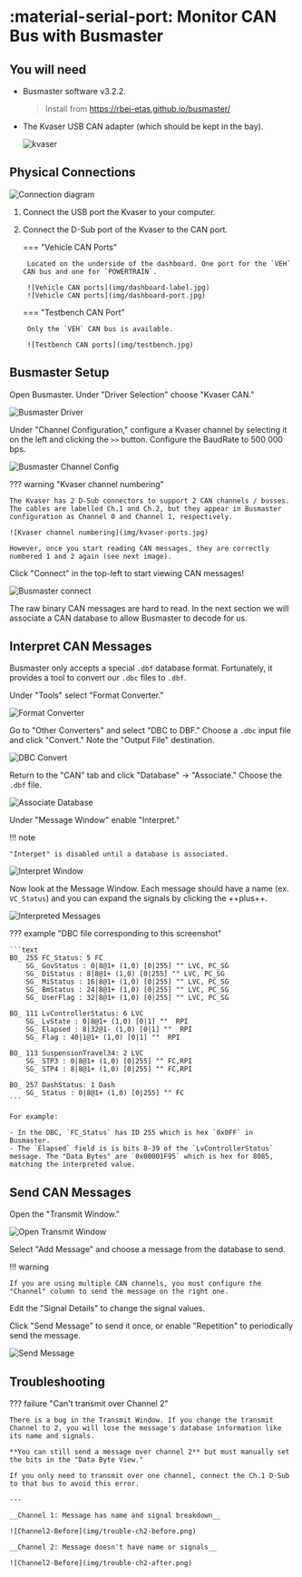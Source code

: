 # :material-serial-port: Monitor CAN Bus with Busmaster

## You will need

- Busmaster software v3.2.2.

    > Install from <https://rbei-etas.github.io/busmaster/>

- The Kvaser USB CAN adapter (which should be kept in the bay).

    ![kvaser](img/kvaser.jpg)

## Physical Connections

![Connection diagram](img/connections.png)

1. Connect the USB port the Kvaser to your computer.
2. Connect the D-Sub port of the Kvaser to the CAN port.

    === "Vehicle CAN Ports"

        Located on the underside of the dashboard. One port for the `VEH` CAN bus and one for `POWERTRAIN`.

        ![Vehicle CAN ports](img/dashboard-label.jpg)
        ![Vehicle CAN ports](img/dashboard-port.jpg)

    === "Testbench CAN Port"

        Only the `VEH` CAN bus is available.

        ![Testbench CAN ports](img/testbench.jpg)

## Busmaster Setup

Open Busmaster. Under "Driver Selection" choose "Kvaser CAN."

![Busmaster Driver](img/1-busmaster-kvaser.png)

Under "Channel Configuration," configure a Kvaser channel by selecting it on the left and clicking the `>>` button. Configure the BaudRate to 500 000 bps.

![Busmaster Channel Config](img/2-busmaster-channel.png)

??? warning "Kvaser channel numbering"

    The Kvaser has 2 D-Sub connectors to support 2 CAN channels / busses. The cables are labelled Ch.1 and Ch.2, but they appear in Busmaster configuration as Channel 0 and Channel 1, respectively.

    ![Kvaser channel numbering](img/kvaser-ports.jpg)

    However, once you start reading CAN messages, they are correctly numbered 1 and 2 again (see next image).

Click "Connect" in the top-left to start viewing CAN messages!

![Busmaster connect](img/3-busmaster-connect.png)

The raw binary CAN messages are hard to read. In the next section we will associate a CAN database to allow Busmaster to decode for us.

## Interpret CAN Messages

Busmaster only accepts a special `.dbf` database format. Fortunately, it provides a tool to convert our `.dbc` files to `.dbf`.

Under "Tools" select "Format Converter."

![Format Converter](img/busmaster-format-cvt.png)

Go to "Other Converters" and select "DBC to DBF." Choose a `.dbc` input file and click "Convert." Note the "Output File" destination.

![DBC Convert](img/dbc-to-dbf.png)

Return to the "CAN" tab and click "Database" → "Associate." Choose the `.dbf` file.

![Associate Database](img/busmaster-associate.png)

Under "Message Window" enable "Interpret."

!!! note

    "Interpet" is disabled until a database is associated.

![Interpret Window](img/enable-interpret.png)

Now look at the Message Window. Each message should have a name (ex. `VC_Status`) and you can expand the signals by clicking the ++plus++.

![Interpreted Messages](img/interpreted.png)

??? example "DBC file corresponding to this screenshot"

    ```text
    BO_ 255 FC_Status: 5 FC
        SG_ GovStatus : 0|8@1+ (1,0) [0|255] "" LVC, PC_SG
        SG_ DiStatus : 8|8@1+ (1,0) [0|255] "" LVC, PC_SG
        SG_ MiStatus : 16|8@1+ (1,0) [0|255] "" LVC, PC_SG
        SG_ BmStatus : 24|8@1+ (1,0) [0|255] "" LVC, PC_SG
        SG_ UserFlag : 32|8@1+ (1,0) [0|255] "" LVC, PC_SG

    BO_ 111 LvControllerStatus: 6 LVC
        SG_ LvState : 0|8@1+ (1,0) [0|1] ""  RPI
        SG_ Elapsed : 8|32@1- (1,0) [0|1] ""  RPI
        SG_ Flag : 40|1@1+ (1,0) [0|1] ""  RPI

    BO_ 113 SuspensionTravel34: 2 LVC
        SG_ STP3 : 0|8@1+ (1,0) [0|255] "" FC,RPI
        SG_ STP4 : 8|8@1+ (1,0) [0|255] "" FC,RPI

    BO_ 257 DashStatus: 1 Dash
        SG_ Status : 0|8@1+ (1,0) [0|255] "" FC
    ```

    For example:

    - In the DBC, `FC_Status` has ID 255 which is hex `0x0FF` in Busmaster.
    - The `Elapsed` field is is bits 8-39 of the `LvControllerStatus` message. The "Data Bytes" are `0x00001F95` which is hex for 8085, matching the interpreted value.

## Send CAN Messages

Open the "Transmit Window."

![Open Transmit Window](img/open-transmit-window.png)

Select "Add Message" and choose a message from the database to send.

!!! warning

    If you are using multiple CAN channels, you must configure the "Channel" column to send the message on the right one.

Edit the "Signal Details" to change the signal values.

Click "Send Message" to send it once, or enable "Repetition" to periodically send the message.

![Send Message](img/send-message.png)

## Troubleshooting

??? failure "Can't transmit over Channel 2"

    There is a bug in the Transmit Window. If you change the transmit Channel to 2, you will lose the message's database information like its name and signals.

    **You can still send a message over channel 2** but must manually set the bits in the "Data Byte View."

    If you only need to transmit over one channel, connect the Ch.1 D-Sub to that bus to avoid this error.

    ---

    __Channel 1: Message has name and signal breakdown__

    ![Channel2-Before](img/trouble-ch2-before.png)

    __Channel 2: Message doesn't have name or signals__

    ![Channel2-Before](img/trouble-ch2-after.png)
